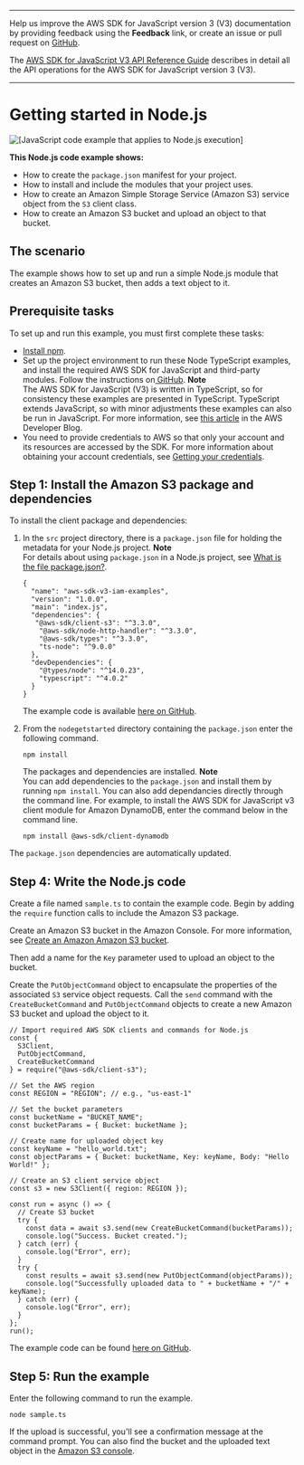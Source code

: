 --------

Help us improve the AWS SDK for JavaScript version 3 \(V3\) documentation by providing feedback using the **Feedback** link, or create an issue or pull request on [GitHub](https://github.com/awsdocs/aws-sdk-for-javascript-v3)\.

 The [AWS SDK for JavaScript V3 API Reference Guide](https://docs.aws.amazon.com/AWSJavaScriptSDK/v3/latest/index.html) describes in detail all the API operations for the AWS SDK for JavaScript version 3 \(V3\)\.

--------

# Getting started in Node\.js<a name="getting-started-nodejs"></a>

![\[JavaScript code example that applies to Node.js execution\]](http://docs.aws.amazon.com/sdk-for-javascript/v3/developer-guide/images/nodeicon.png)

**This Node\.js code example shows:**
+ How to create the `package.json` manifest for your project\.
+ How to install and include the modules that your project uses\.
+ How to create an Amazon Simple Storage Service \(Amazon S3\) service object from the `S3` client class\.
+ How to create an Amazon S3 bucket and upload an object to that bucket\.

## The scenario<a name="getting-started-nodejs-scenario"></a>

The example shows how to set up and run a simple Node\.js module that creates an Amazon S3 bucket, then adds a text object to it\. 

## Prerequisite tasks<a name="getting-started-nodejs-prerequisites"></a>

To set up and run this example, you must first complete these tasks:
+ [Install npm](https://npmjs.com/get-npm)\.
+ Set up the project environment to run these Node TypeScript examples, and install the required AWS SDK for JavaScript and third\-party modules\. Follow the instructions on[ GitHub](https://github.com/awsdocs/aws-doc-sdk-examples/blob/master/javascriptv3/example_code/nodegetstarted/README.md)\.
**Note**  
The AWS SDK for JavaScript \(V3\) is written in TypeScript, so for consistency these examples are presented in TypeScript\. TypeScript extends JavaScript, so with minor adjustments these examples can also be run in JavaScript\. For more information, see [this article](https://aws.amazon.com/blogs/developer/first-class-typescript-support-in-modular-aws-sdk-for-javascript/) in the AWS Developer Blog\.
+ You need to provide credentials to AWS so that only your account and its resources are accessed by the SDK\. For more information about obtaining your account credentials, see [Getting your credentials](getting-your-credentials.md)\.

## Step 1: Install the Amazon S3 package and dependencies<a name="getting-started-nodejs-install-sdk"></a>

To install the client package and dependencies:

1. In the `src` project directory, there is a `package.json` file for holding the metadata for your Node\.js project\. 
**Note**  
For details about using `package.json` in a Node\.js project, see [What is the file package\.json?](https://nodejs.org/en/knowledge/getting-started/npm/what-is-the-file-package-json/)\.

   ```
   {
     "name": "aws-sdk-v3-iam-examples",
     "version": "1.0.0",
     "main": "index.js",
     "dependencies": {
      "@aws-sdk/client-s3": "^3.3.0",
       "@aws-sdk/node-http-handler": "^3.3.0",
       "@aws-sdk/types": "^3.3.0",
       "ts-node": "^9.0.0"
     },
     "devDependencies": {
       "@types/node": "^14.0.23",
       "typescript": "^4.0.2"
     }
   }
   ```

   The example code is available [here on GitHub](https://github.com/awsdocs/aws-doc-sdk-examples/blob/master/javascriptv3/example_code/nodegetstarted/package.json)\.

1. From the `nodegetstarted` directory containing the `package.json` enter the following command\.

   ```
   npm install
   ```

   The packages and dependencies are installed\. 
**Note**  
You can add dependencies to the `package.json` and install them by running `npm install`\. You can also add dependancies directly through the command line\. For example, to install the AWS SDK for JavaScript v3 client module for Amazon DynamoDB, enter the command below in the command line\.  

   ```
   npm install @aws-sdk/client-dynamodb
   ```
The `package.json` dependencies are automatically updated\.

## Step 4: Write the Node\.js code<a name="getting-started-nodejs-js-code"></a>

Create a file named `sample.ts` to contain the example code\. Begin by adding the `require` function calls to include the Amazon S3 package\.

Create an Amazon S3 bucket in the Amazon Console\. For more information, see [Create an Amazon Amazon S3 bucket](https://docs.aws.amazon.com/quickstarts/latest/s3backup/step-1-create-bucket.html)\.

Then add a name for the `Key` parameter used to upload an object to the bucket\.

Create the `PutObjectCommand` object to encapsulate the properties of the associated `S3` service object requests\. Call the `send` command with the `CreateBucketCommand` and `PutObjectCommand` objects to create a new Amazon S3 bucket and upload the object to it\.

```
// Import required AWS SDK clients and commands for Node.js
const {
  S3Client,
  PutObjectCommand,
  CreateBucketCommand
} = require("@aws-sdk/client-s3");

// Set the AWS region
const REGION = "REGION"; // e.g., "us-east-1"

// Set the bucket parameters
const bucketName = "BUCKET_NAME";
const bucketParams = { Bucket: bucketName };

// Create name for uploaded object key
const keyName = "hello_world.txt";
const objectParams = { Bucket: bucketName, Key: keyName, Body: "Hello World!" };

// Create an S3 client service object
const s3 = new S3Client({ region: REGION });

const run = async () => {
  // Create S3 bucket
  try {
    const data = await s3.send(new CreateBucketCommand(bucketParams));
    console.log("Success. Bucket created.");
  } catch (err) {
    console.log("Error", err);
  }
  try {
    const results = await s3.send(new PutObjectCommand(objectParams));
    console.log("Successfully uploaded data to " + bucketName + "/" + keyName);
  } catch (err) {
    console.log("Error", err);
  }
};
run();
```

The example code can be found [here on GitHub](https://github.com/awsdocs/aws-doc-sdk-examples/blob/master/javascriptv3/example_code/nodegetstarted/src/sample.ts)\.

## Step 5: Run the example<a name="getting-started-nodejs-run-sample"></a>

Enter the following command to run the example\.

```
node sample.ts
```

If the upload is successful, you'll see a confirmation message at the command prompt\. You can also find the bucket and the uploaded text object in the [Amazon S3 console](https://console.aws.amazon.com/s3/)\.
